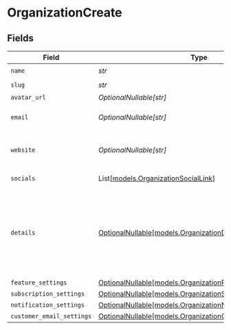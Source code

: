 # OrganizationCreate


## Fields

| Field                                                                                                        | Type                                                                                                         | Required                                                                                                     | Description                                                                                                  |
| ------------------------------------------------------------------------------------------------------------ | ------------------------------------------------------------------------------------------------------------ | ------------------------------------------------------------------------------------------------------------ | ------------------------------------------------------------------------------------------------------------ |
| `name`                                                                                                       | *str*                                                                                                        | :heavy_check_mark:                                                                                           | N/A                                                                                                          |
| `slug`                                                                                                       | *str*                                                                                                        | :heavy_check_mark:                                                                                           | N/A                                                                                                          |
| `avatar_url`                                                                                                 | *OptionalNullable[str]*                                                                                      | :heavy_minus_sign:                                                                                           | N/A                                                                                                          |
| `email`                                                                                                      | *OptionalNullable[str]*                                                                                      | :heavy_minus_sign:                                                                                           | Public support email.                                                                                        |
| `website`                                                                                                    | *OptionalNullable[str]*                                                                                      | :heavy_minus_sign:                                                                                           | Official website of the organization.                                                                        |
| `socials`                                                                                                    | List[[models.OrganizationSocialLink](../models/organizationsociallink.md)]                                   | :heavy_minus_sign:                                                                                           | Link to social profiles.                                                                                     |
| `details`                                                                                                    | [OptionalNullable[models.OrganizationDetails]](../models/organizationdetails.md)                             | :heavy_minus_sign:                                                                                           | Additional, private, business details Polar needs about active organizations for compliance (KYC).           |
| `feature_settings`                                                                                           | [OptionalNullable[models.OrganizationFeatureSettings]](../models/organizationfeaturesettings.md)             | :heavy_minus_sign:                                                                                           | N/A                                                                                                          |
| `subscription_settings`                                                                                      | [OptionalNullable[models.OrganizationSubscriptionSettings]](../models/organizationsubscriptionsettings.md)   | :heavy_minus_sign:                                                                                           | N/A                                                                                                          |
| `notification_settings`                                                                                      | [OptionalNullable[models.OrganizationNotificationSettings]](../models/organizationnotificationsettings.md)   | :heavy_minus_sign:                                                                                           | N/A                                                                                                          |
| `customer_email_settings`                                                                                    | [OptionalNullable[models.OrganizationCustomerEmailSettings]](../models/organizationcustomeremailsettings.md) | :heavy_minus_sign:                                                                                           | N/A                                                                                                          |